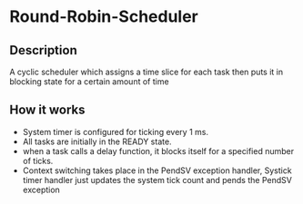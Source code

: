 # Round-Robin-Scheduler

## Description
A cyclic scheduler which assigns a time slice for each task then puts it in blocking state for a certain amount of time

## How it works
- System timer is configured for ticking every 1 ms.
- All tasks are initially in the READY state.
- when a task calls a delay function, it blocks itself for a specified number of ticks.
- Context switching takes place in the PendSV exception handler, Systick timer handler just updates the system tick count and pends the PendSV exception
